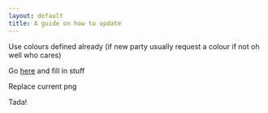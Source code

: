 ```yaml
---
layout: default
title: A guide on how to update 
---
```


Use colours defined already (if new party usually request a colour if not oh well who cares)

Go [here](https://parliamentdiagram.toolforge.org/parlitest.php) and fill in stuff

Replace current png

Tada!